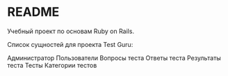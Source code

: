# README

Учебный проект по основам Ruby on Rails.

Список сущностей для проекта Test Guru:

Администратор
Пользователи
Вопросы теста
Ответы теста
Результаты теста
Тесты
Категории тестов



